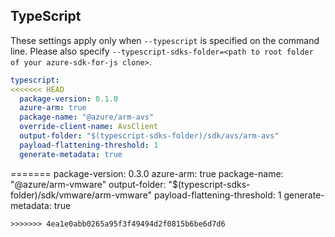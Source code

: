 ## TypeScript

These settings apply only when `--typescript` is specified on the command line.
Please also specify `--typescript-sdks-folder=<path to root folder of your azure-sdk-for-js clone>`.

```yaml $(typescript)
typescript:
<<<<<<< HEAD
  package-version: 0.1.0
  azure-arm: true
  package-name: "@azure/arm-avs"
  override-client-name: AvsClient
  output-folder: "$(typescript-sdks-folder)/sdk/avs/arm-avs"
  payload-flattening-threshold: 1
  generate-metadata: true
```
=======
  package-version: 0.3.0
  azure-arm: true
  package-name: "@azure/arm-vmware"
  output-folder: "$(typescript-sdks-folder)/sdk/vmware/arm-vmware"
  payload-flattening-threshold: 1
  generate-metadata: true
```
>>>>>>> 4ea1e0abb0265a95f3f49494d2f0815b6be6d7d6
